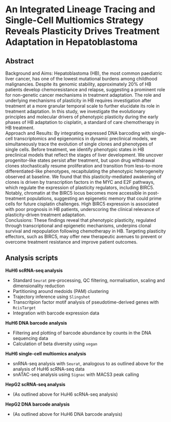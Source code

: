 # An Integrated Lineage Tracing and Single-Cell Multiomics Strategy Reveals Plasticity Drives Treatment Adaptation in Hepatoblastoma

## Abstract
Background and Aims: Hepatoblastoma (HB), the most common paediatric liver cancer, has one of the lowest mutational burdens among childhood malignancies. Despite its genomic stability, approximately 20% of HB patients develop chemoresistance and relapse, suggesting a prominent role for non-genetic cancer mechanisms in treatment adaptation. The role and underlying mechanisms of plasticity in HB requires investigation after treatment at a more granular temporal scale to further elucidate its role in treatment adaptation. In this study, we investigate the evolutionary principles and molecular drivers of phenotypic plasticity during the early phases of HB adaptation to cisplatin, a standard of care chemotherapy in HB treatment.<br />
Approach and Results: By integrating expressed DNA barcoding with single-cell transcriptomics and epigenomics in dynamic preclinical models, we simultaneously trace the evolution of single clones and phenotypes of single cells. Before treatment, we identify phenotypic states in HB preclinical models that reflect the stages of liver development. We uncover progenitor-like states persist after treatment, but upon drug withdrawal clones stochastically resume proliferation and transition from less-to-more differentiated-like phenotypes, recapitulating the phenotypic heterogeneity observed at baseline. We found that this plasticity-mediated awakening of clones is driven by transcription factors in the MYC and E2F pathways, which regulate the expression of plasticity regulators, including BIRC5. Notably, chromatin at the BIRC5 locus becomes more accessible in post-treatment populations, suggesting an epigenetic memory that could prime cells for future cisplatin challenges. High BIRC5 expression is associated with poor prognosis in HB patients, underscoring the clinical relevance of plasticity-driven treatment adaptation.<br />
Conclusions: These findings reveal that phenotypic plasticity, regulated through transcriptional and epigenetic mechanisms, underpins clonal survival and repopulation following chemotherapy in HB. Targeting plasticity effectors, such as BIRC5, may offer new therapeutic avenues to prevent or overcome treatment resistance and improve patient outcomes.

## Analysis scripts

**HuH6 scRNA-seq analysis** 
   - Standard `Seurat` pre-processing, QC filtering, normalisation, scaling and dimensionality reduction
   - Partitioning around medoids (PAM) clustering
   - Trajectory inference using `Slingshot`
   - Transcritpion factor motif analysis of pseudotime-derived genes with `RcisTarget`
   - Integration with barcode expression data

**HuH6 DNA barcode analysis**
   - Filtering and plotting of barcode abundance by counts in the DNA sequencing data
   - Calculation of beta diversity using `vegan`  

**HuH6 single-cell multiomics analysis**
   - snRNA-seq analysis with `Seurat`, analogous to as outlined above for the analysis of HuH6 scRNA-seq data
   - snATAC-seq analysis using `Signac` with MACS3 peak calling

**HepG2 scRNA-seq analysis**
   - (As outlined above for HuH6 scRNA-seq analysis)

**HepG2 DNA barcode analysis**
   - (As outlined above for HuH6 DNA barcode analysis)